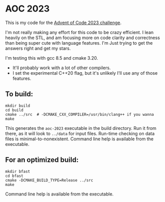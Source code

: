 # AOC 2023

This is my code for the [Advent of Code 2023 challenge](https://adventofcode.com/2023).

I'm not really making any effort for this code to be crazy efficient. I lean heavily on the
STL, and am focusing more on code clarity and correctness than being super cute with language
features. I'm Just trying to get the answers right and get my stars.

I'm testing this with gcc 8.5 and cmake 3.20.

* It'll probably work with a lot of other compilers. 
* I set the experimental C++20 flag, but it's unlikely I'll use any of those features.

## To build:
```
mkdir build
cd build
cmake ../src  # -DCMAKE_CXX_COMPILER=/usr/bin/clang++ if you wanna
make
```

This generates the `aoc-2023` executable in the build directory. Run it from there, as it will look to `../data` for input files.
Run-time checking on data files is minimal-to-nonexistent. Command line help is available from the executable.

## For an optimized build:
```
mkdir bfast
cd bfast
cmake -DCMAKE_BUILD_TYPE=Release ../src
make
```

Command line help is available from the executable.

